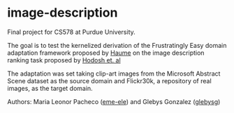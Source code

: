 # image-description

Final project for CS578 at Purdue University. 

The goal is to test the kernelized derivation of the Frustratingly Easy domain adaptation framework proposed by [Haume](http://www.umiacs.umd.edu/~hal/docs/daume07easyadapt.pdf) on the image description ranking task proposed by [Hodosh et. al](http://www.jair.org/media/3994/live-3994-7274-jair.pdf)

The adaptation was set taking clip-art images from the Microsoft Abstract Scene dataset as the source domain and Flickr30k, a repository of real images, as the target domain. 

Authors:
   Maria Leonor Pacheco ([eme-ele](https://github.com/eme-ele)) and 
   Glebys Gonzalez ([glebysg](https://github.com/glebysg))
